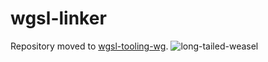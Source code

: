 # wgsl-linker

Repository moved to [wgsl-tooling-wg](https://github.com/wgsl-tooling-wg/wgsl-linker).
![long-tailed-weasel](https://github.com/user-attachments/assets/b6120854-3cf9-4fe6-89e5-a96719ee096d)
